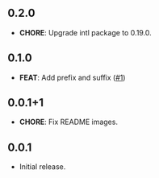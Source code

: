 ## 0.2.0

- **CHORE**: Upgrade intl package to 0.19.0.

## 0.1.0

- **FEAT**: Add prefix and suffix ([#1](https://github.com/KyoheiG3/smooth_counter/pull/1))

## 0.0.1+1

- **CHORE**: Fix README images.

## 0.0.1

- Initial release.
